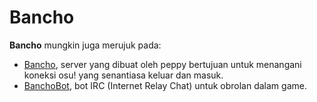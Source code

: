 # Bancho

**Bancho** mungkin juga merujuk pada:

-   [Bancho](/wiki/Glossary/#bancho), server yang dibuat oleh peppy bertujuan untuk menangani koneksi osu! yang senantiasa keluar dan masuk.
-   [BanchoBot](/wiki/BanchoBot), bot IRC (Internet Relay Chat) untuk obrolan dalam game.

